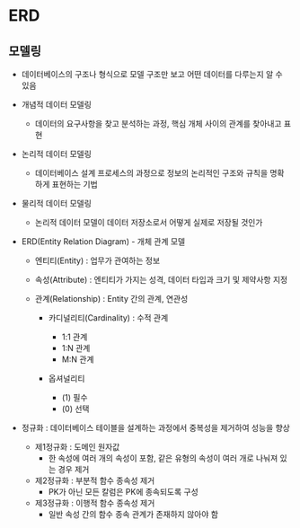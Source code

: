 #  ERD

## 모델링

- 데이터베이스의 구조나 형식으로 모델 구조만 보고 어떤 데이터를 다루는지 알 수 있음

- 개념적 데이터 모델링
  - 데이터의 요구사항을 찾고 분석하는 과정, 핵심 개체 사이의 관계를 찾아내고 표현
  
- 논리적 데이터 모델링
  - 데이터베이스 설계 프로세스의 과정으로 정보의 논리적인 구조와 규칙을 명확하게 표현하는 기법
  
- 물리적 데이터 모델링
  - 논리적 데이터 모델이 데이터 저장소로서 어떻게 실제로 저장될 것인가
  
- ERD(Entity Relation Diagram) - 개체 관계 모델
  - 엔티티(Entity) : 업무가 관여하는 정보
  
  - 속성(Attribute) : 엔티티가 가지는 성격, 데이터 타입과 크기 및 제약사항 지정
  
  - 관계(Relationship) : Entity 간의 관계, 연관성
  
    - 카디널리티(Cardinality) : 수적 관계
      - 1:1 관계
      - 1:N 관계
      - M:N 관계
  
    - 옵셔널리티
      - (1) 필수
      - (0) 선택

 -  정규화 : 데이터베이스 테이블을 설계하는 과정에서 중복성을 제거하여 성능을 향상
    -  제1정규화 : 도메인 원자값
       -  한 속성에 여러 개의 속성이 포함, 같은 유형의 속성이 여러 개로 나눠져 있는 경우 제거
    -  제2정규화 : 부분적 함수 종속성 제거
       -  PK가 아닌 모든 칼럼은 PK에 종속되도록 구성
    -  제3정규화 : 이행적 함수 종속성 제거
       -  일반 속성 간의 함수 종속 관계가 존재하지 않아야 함